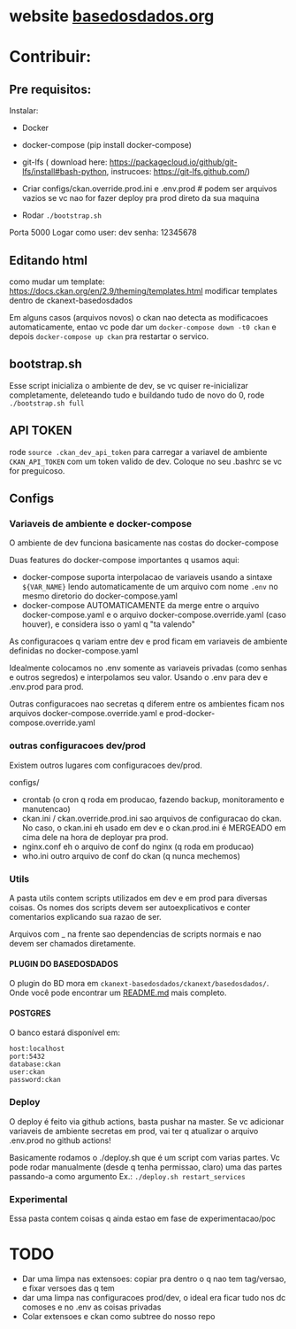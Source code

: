 # website [basedosdados.org](http://basedosdados.org)

# Contribuir:

## Pre requisitos:

Instalar:
* Docker
* docker-compose (pip install docker-compose)
* git-lfs ( download here: https://packagecloud.io/github/git-lfs/install#bash-python, instrucoes: https://git-lfs.github.com/)

* Criar configs/ckan.override.prod.ini e .env.prod # podem ser arquivos vazios se vc nao for fazer deploy pra prod direto da sua maquina

* Rodar `./bootstrap.sh`

Porta 5000
Logar como user: dev senha: 12345678

## Editando html

como mudar um template:
    https://docs.ckan.org/en/2.9/theming/templates.html
    modificar templates dentro de ckanext-basedosdados


Em alguns casos (arquivos novos) o ckan nao detecta as modificacoes automaticamente, entao vc pode dar um `docker-compose down -t0 ckan` e depois `docker-compose up ckan` pra restartar o servico.

## bootstrap.sh

Esse script inicializa o ambiente de dev, se vc quiser re-inicializar completamente, deleteando tudo e buildando tudo de novo do 0, rode `./bootstrap.sh full`

## API TOKEN

rode `source .ckan_dev_api_token` para carregar a variavel de ambiente `CKAN_API_TOKEN` com um token valido de dev. Coloque no seu .bashrc se vc for preguicoso.

## Configs

### Variaveis de ambiente e docker-compose

O ambiente de dev funciona basicamente nas costas do docker-compose

Duas features do docker-compose importantes q usamos aqui:

* docker-compose suporta interpolacao de variaveis usando a sintaxe `${VAR_NAME}` lendo automaticamente de um arquivo com nome `.env` no mesmo diretorio do docker-compose.yaml
* docker-compose AUTOMATICAMENTE da merge entre o arquivo docker-compose.yaml e o arquivo docker-compose.override.yaml (caso houver), e considera isso o yaml q "ta valendo"

As configuracoes q variam entre dev e prod ficam em variaveis de ambiente definidas no docker-compose.yaml

Idealmente colocamos no .env somente as variaveis privadas (como senhas e outros segredos) e interpolamos seu valor. Usando o .env para dev e .env.prod para prod.

Outras configuracoes nao secretas q diferem entre os ambientes ficam nos arquivos docker-compose.override.yaml e prod-docker-compose.override.yaml

### outras configuracoes dev/prod

Existem outros lugares com configuracoes dev/prod.

configs/
* crontab (o cron q roda em producao, fazendo backup, monitoramento e manutencao)
* ckan.ini / ckan.override.prod.ini sao arquivos de configuracao do ckan. No caso, o ckan.ini eh usado em dev e o ckan.prod.ini é MERGEADO em cima dele na hora de deployar pra prod.
* nginx.conf eh o arquivo de conf do nginx (q roda em producao)
* who.ini outro arquivo de conf do ckan (q nunca mechemos)

### Utils

A pasta utils contem scripts utilizados em dev e em prod para diversas coisas. Os nomes dos scripts devem ser autoexplicativos e conter comentarios explicando sua razao de ser.

Arquivos com _ na frente sao dependencias de scripts normais e nao devem ser chamados diretamente.


#### PLUGIN DO BASEDOSDADOS

O plugin do BD mora em `ckanext-basedosdados/ckanext/basedosdados/`. Onde você
pode encontrar um [README.md](ckanext-basedosdados/ckanext/basedosdados/README.md`) mais completo.

#### POSTGRES

O banco estará disponível em:
```
host:localhost
port:5432
database:ckan
user:ckan
password:ckan
```

### Deploy

O deploy é feito via github actions, basta pushar na master. Se vc adicionar variaveis de ambiente secretas em prod, vai ter q atualizar o arquivo .env.prod no github actions!

Basicamente rodamos o ./deploy.sh que é um script com varias partes. Vc pode rodar manualmente (desde q tenha permissao, claro) uma das partes passando-a como argumento Ex.: `./deploy.sh restart_services`


### Experimental

Essa pasta contem coisas q ainda estao em fase de experimentacao/poc

# TODO
* Dar uma limpa nas extensoes: copiar pra dentro o q nao tem tag/versao, e fixar versoes das q tem
* dar uma limpa nas configuracoes prod/dev, o ideal era ficar tudo nos dc comoses e no .env as coisas privadas
* Colar extensoes e ckan como subtree do nosso repo
